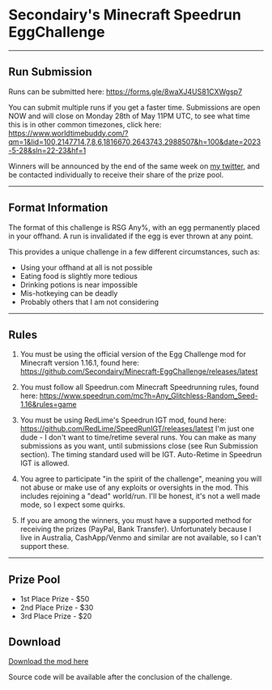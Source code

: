 # Secondairy's Minecraft Speedrun EggChallenge

---

## Run Submission

Runs can be submitted here: https://forms.gle/8waXJ4US81CXWgsp7

You can submit multiple runs if you get a faster time. Submissions are open NOW and will close on Monday 28th of May 11PM UTC, to see what time this is in other common timezones, click here: https://www.worldtimebuddy.com/?qm=1&lid=100,2147714,7,8,6,1816670,2643743,2988507&h=100&date=2023-5-28&sln=22-23&hf=1

Winners will be announced by the end of the same week on [my twitter](twitter.com/2econdairy), and be contacted individually to receive their share of the prize pool.

---

## Format Information

The format of this challenge is RSG Any%, with an egg permanently placed in your offhand. A run is invalidated if the egg is ever thrown at any point.

This provides a unique challenge in a few different circumstances, such as:

- Using your offhand at all is not possible
- Eating food is slightly more tedious
- Drinking potions is near impossible
- Mis-hotkeying can be deadly
- Probably others that I am not considering

---

## Rules

1. You must be using the official version of the Egg Challenge mod for Minecraft version 1.16.1, found here: https://github.com/Secondairy/Minecraft-EggChallenge/releases/latest

2. You must follow all Speedrun.com Minecraft Speedrunning rules, found here: https://www.speedrun.com/mc?h=Any_Glitchless-Random_Seed-1.16&rules=game

3. You must be using RedLime's Speedrun IGT mod, found here: https://github.com/RedLime/SpeedRunIGT/releases/latest
I'm just one dude - I don't want to time/retime several runs. You can make as many submissions as you want, until submissions close (see Run Submission section). The timing standard used will be IGT. Auto-Retime in Speedrun IGT is allowed.

4. You agree to participate "in the spirit of the challenge", meaning you will not abuse or make use of any exploits or oversights in the mod. This includes rejoining a "dead" world/run. I'll be honest, it's not a well made mode, so I expect some quirks.

5. If you are among the winners, you must have a supported method for receiving the prizes (PayPal, Bank Transfer). Unfortunately because I live in Australia, CashApp/Venmo and similar are not available, so I can't support these. 
    
---
    
## Prize Pool

- 1st Place Prize - $50
- 2nd Place Prize - $30
- 3rd Place Prize - $20

## Download
[Download the mod here](https://github.com/Secondairy/Minecraft-EggChallenge/releases/latest)

Source code will be available after the conclusion of the challenge.
